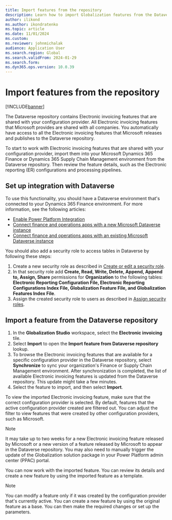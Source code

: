 ```yaml
---
title: Import features from the repository
description: Learn how to import Globalization features from the Dataverse repository, including a step-by-step process for importing features.
author: ilikond
ms.author: ikondratenko
ms.topic: article
ms.date: 11/01/2024
ms.custom: 
ms.reviewer: johnmichalak
audience: Application User
ms.search.region: Global
ms.search.validFrom: 2024-01-29
ms.search.form: 
ms.dyn365.ops.version: 10.0.39
---
```


# Import features from the repository

[!INCLUDE[banner](../../includes/banner.md)]

The Dataverse repository contains Electronic invoicing features that are shared with your configuration provider. All Electronic invoicing features that Microsoft provides are shared with all companies. You automatically have access to all the Electronic invoicing features that Microsoft releases and publishes to the Dataverse repository.

To start to work with Electronic invoicing features that are shared with your configuration provider, import them into your Microsoft Dynamics 365 Finance or Dynamics 365 Supply Chain Management environment from the Dataverse repository. Then review the feature details, such as the Electronic reporting (ER) configurations and processing pipelines.

## Set up integration with Dataverse

To use this functionality, you should have a Dataverse environment that's connected to your Dynamics 365 Finance environment. For more information, see the following articles:

- [Enable Power Platform Integration](../../../../fin-ops-core/dev-itpro/power-platform/enable-power-platform-integration.md)
- [Connect finance and operations apps with a new Microsoft Dataverse instance](../../../../fin-ops-core/dev-itpro/power-platform/environment-lifecycle-connect-finops-new-dv.md)
- [Connect finance and operations apps with an existing Microsoft Dataverse instance](../../../../fin-ops-core/dev-itpro/power-platform/environment-lifecycle-connect-finops-existing-dv.md)

You should also add a security role to access tables in Dataverse by following these steps:

1. Create a new security role as described in [Create or edit a security role](/power-platform/admin/create-edit-security-role).
2. In that security role add **Create, Read, Write, Delete, Append, Append to, Assign, Share** permissions for **Organization** to the following tables: **Electronic Reporting Configuration File, Electronic Reporting Configurations Index File, Globalization Feature File, and Globalization Features Index File**. 
3. Assign the created security role to users as described in [Assign security roles](/power-platform/admin/assign-security-roles).

## Import a feature from the Dataverse repository

1. In the **Globalization Studio** workspace, select the **Electronic invoicing** tile.
1. Select **Import** to open the **Import feature from Dataverse repository** lookup.
1. To browse the Electronic invoicing features that are available for a specific configuration provider in the Dataverse repository, select **Synchronize** to sync your organization's Finance or Supply Chain Management environment. After synchronization is completed, the list of available Electronic invoicing features is updated from the Dataverse repository. This update might take a few minutes.
1. Select the feature to import, and then select **Import**.

To view the imported Electronic invoicing feature, make sure that the correct configuration provider is selected. By default, features that the active configuration provider created are filtered out. You can adjust the filter to view features that were created by other configuration providers, such as Microsoft.

> [!NOTE]
> It may take up to two weeks for a new Electronic invoicing feature released by Microsoft or a new version of a feature released by Microsoft to appear in the Dataverse repository. You may also need to manually trigger the update of the Globalization solution package in your Power Platform admin center (PPAC) portal.

You can now work with the imported feature. You can review its details and create a new feature by using the imported feature as a template.

> [!NOTE]
> You can modify a feature only if it was created by the configuration provider that's currently active. You can create a new feature by using the original feature as a base. You can then make the required changes or set up the parameters.
